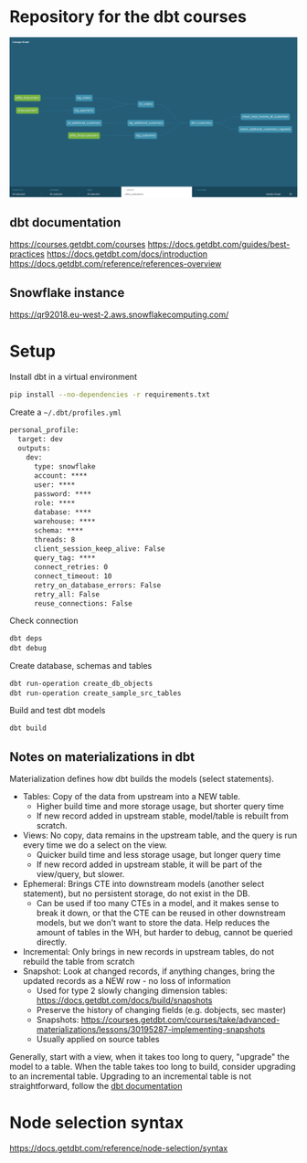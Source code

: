# Repository for the dbt courses

![Data Lineage](.github/assets/lineage_graph.png)

## dbt documentation

<https://courses.getdbt.com/courses>
<https://docs.getdbt.com/guides/best-practices>
<https://docs.getdbt.com/docs/introduction>
<https://docs.getdbt.com/reference/references-overview>

## Snowflake instance

<https://qr92018.eu-west-2.aws.snowflakecomputing.com/>

# Setup

Install dbt in a virtual environment

```bash
pip install --no-dependencies -r requirements.txt
```

Create a `~/.dbt/profiles.yml`

```
personal_profile:
  target: dev
  outputs:
    dev:
      type: snowflake
      account: ****
      user: ****
      password: ****
      role: ****
      database: ****
      warehouse: ****
      schema: ****
      threads: 8
      client_session_keep_alive: False
      query_tag: ****
      connect_retries: 0
      connect_timeout: 10
      retry_on_database_errors: False
      retry_all: False
      reuse_connections: False
```

Check connection

```bash
dbt deps
dbt debug
```

Create database, schemas and tables

```bash
dbt run-operation create_db_objects
dbt run-operation create_sample_src_tables
```

Build and test dbt models

```bash
dbt build
```

## Notes on materializations in dbt

Materialization defines how dbt builds the models (select statements).

* Tables: Copy of the data from upstream into a NEW table.
  * Higher build time and more storage usage, but shorter query time
  * If new record added in upstream stable, model/table is rebuilt from scratch.
* Views: No copy, data remains in the upstream table, and the query is run every time we do a select on the view.
  * Quicker build time and less storage usage, but longer query time
  * If new record added in upstream stable, it will be part of the view/query, but slower.
* Ephemeral: Brings CTE into downstream models (another select statement), but no persistent storage, do not exist in the DB.
  * Can be used if too many CTEs in a model, and it makes sense to break it down, or that the CTE can be reused
  in other downstream models, but we don't want to store the data.
  Help reduces the amount of tables in the WH, but harder to debug, cannot be queried directly.
* Incremental: Only brings in new records in upstream tables, do not rebuild the table from scratch
* Snapshot: Look at changed records, if anything changes, bring the updated records as a NEW row - no loss of information
  * Used for type 2 slowly changing dimension tables: <https://docs.getdbt.com/docs/build/snapshots>
  * Preserve the history of changing fields (e.g. dobjects, sec master)
  * Snapshots: <https://courses.getdbt.com/courses/take/advanced-materializations/lessons/30195287-implementing-snapshots>
  * Usually applied on source tables

Generally, start with a view, when it takes too long to query, "upgrade" the model to a table.
When the table takes too long to build, consider upgrading to an incremental table.
Upgrading to an incremental table is not straightforward, follow the [dbt documentation](https://courses.getdbt.com/courses/take/advanced-materializations/lessons/30195285-incremental-models)

# Node selection syntax

<https://docs.getdbt.com/reference/node-selection/syntax>
